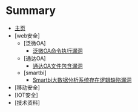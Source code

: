 # Summary

* [主页](README.md)
* [web安全]
  * [泛微OA]
  	* [泛微OA命令执行漏洞](websec/weaver_oa/weaver_oa_command_exec_vuln.md)
  * [通达OA]
  	* [通达OA文件包含漏洞](websec/tongda_oa/tongda_oa_file_include.md)
  * [smartbi]
  	* [Smartbi大数据分析系统存在逻辑缺陷漏洞](websec/smartbi/smartbi_logical_vul.md)
* [移动安全]
* [IOT安全]
* [技术资料]

